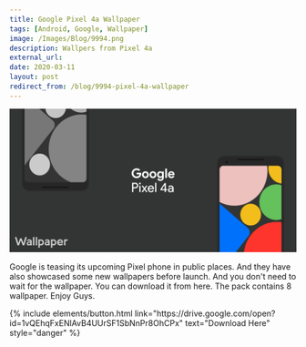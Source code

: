 ```yaml
---
title: Google Pixel 4a Wallpaper
tags: [Android, Google, Wallpaper]
image: /Images/Blog/9994.png
description: Wallpers from Pixel 4a
external_url:
date: 2020-03-11
layout: post
redirect_from: /blog/9994-pixel-4a-wallpaper
---
```


![alt text](/Images/Blog/9994.png "1")

Google is teasing its upcoming Pixel phone in public places. And they have also showcased some new wallpapers before launch. And you don't need to wait for the wallpaper. You can download it from here. The pack contains 8 wallpaper. Enjoy Guys.

<p class="text-center">
{% include elements/button.html link="https://drive.google.com/open?id=1vQEhqFxENlAvB4UUrSF1SbNnPr8OhCPx" text="Download Here" style="danger" %}
</p>